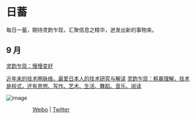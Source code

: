 # 日蓄

每日一蓄，期待灵韵乍现，汇聚信息之精华，迸发出新的事物来。
## 9 月

[灵韵乍现：慢慢变好](./灵韵乍现：慢慢变好.md)

[近年来的技术圈脉络，最爱日本人的技术研究与解读](./近年来的技术圈脉络，最爱日本人的技术研究与解读.md)
[灵韵乍现：粗暴理解，技术是程式，还有思想、写作、艺术、生活、舞蹈、音乐、阅读](./粗暴理解，技术是程式，还有思想、写作、艺术.md)



![image](https://user-images.githubusercontent.com/20921259/133301562-799916d4-fcb0-4d19-989e-eb359e1fd367.png)

&nbsp;&nbsp;&nbsp;&nbsp;&nbsp;&nbsp;&nbsp;&nbsp;&nbsp;&nbsp;&nbsp;&nbsp;&nbsp;&nbsp;&nbsp;&nbsp;&nbsp;&nbsp;[Weibo](https://weibo.com/u/1962659745)  | [Twitter](https://twitter.com/lian_mt) 
